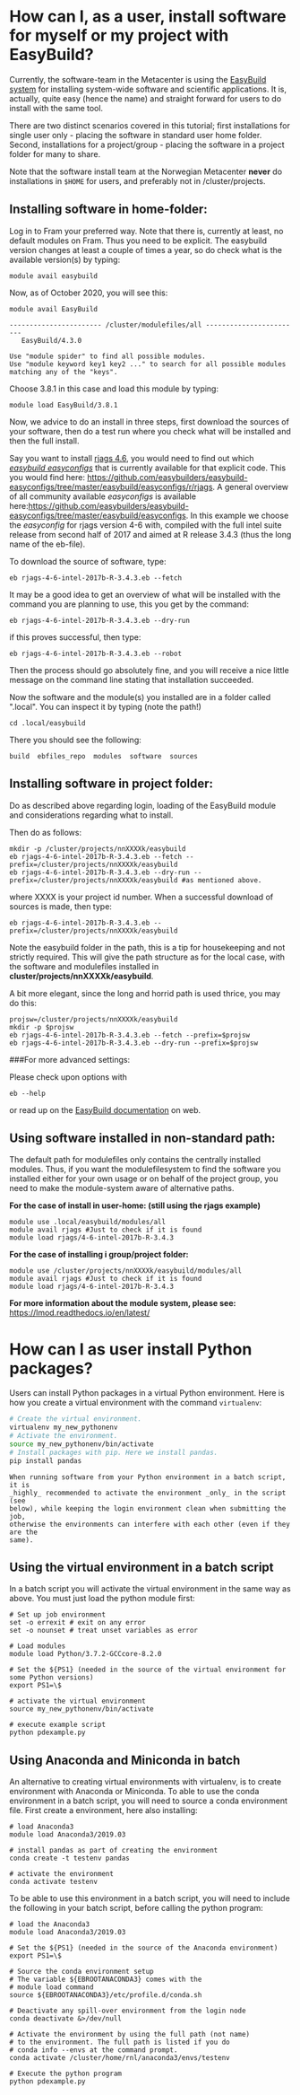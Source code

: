 # How can I, as a user, install software for myself or my project with EasyBuild?

Currently, the software-team in the Metacenter is using the [EasyBuild system](https://easybuild.readthedocs.io/en/latest/) for installing system-wide software and scientific applications. It is, actually, quite easy (hence the name) and straight forward for users to do install with the same tool.

There are two distinct scenarios covered in this tutorial; first installations for single user only - placing the software in standard user home folder. Second, installations for a project/group - placing the software in a project folder for many to share.

Note that the software install team at the Norwegian Metacenter **never** do installations in `$HOME` for users, and preferably not in /cluster/projects.

## Installing software in home-folder:

Log in to Fram your preferred way. Note that there is, currently at least, no default modules on Fram. Thus you need to be explicit. The easybuild version changes at least a couple of times a year, so do check what is the available version(s) by typing:

	module avail easybuild

Now, as of October 2020, you will see this:

	module avail EasyBuild

	----------------------- /cluster/modulefiles/all ------------------------
	   EasyBuild/4.3.0

	Use "module spider" to find all possible modules.
	Use "module keyword key1 key2 ..." to search for all possible modules
	matching any of the "keys".

Choose 3.8.1 in this case and load this module by typing:

	module load EasyBuild/3.8.1

Now, we advice to do an install in three steps, first download the sources of your software, then do a test run where you check what will be installed and then the full install.

Say you want to install [rjags 4.6](http://cran.r-project.org/web/packages/rjags), you would need to find out which *[easybuild easyconfigs](https://easybuild.readthedocs.io/en/latest/Writing_easyconfig_files.html#what-is-an-easyconfig-file)* that is currently available for that explicit code. This you would find here: <https://github.com/easybuilders/easybuild-easyconfigs/tree/master/easybuild/easyconfigs/r/rjags>. A general overview of all community available *easyconfigs* is available here:<https://github.com/easybuilders/easybuild-easyconfigs/tree/master/easybuild/easyconfigs>. In this example we choose the *easyconfig* for rjags version 4-6 with, compiled with the full intel suite release from second half of 2017 and aimed at R release 3.4.3 (thus the long name of the eb-file).

To download the source of software, type:

	eb rjags-4-6-intel-2017b-R-3.4.3.eb --fetch

It may be a good idea to get an overview of what will be installed with the command you are planning to use, this you get by the command:

	eb rjags-4-6-intel-2017b-R-3.4.3.eb --dry-run

if this proves successful, then type:

	eb rjags-4-6-intel-2017b-R-3.4.3.eb --robot

Then the process should go absolutely fine, and you will receive a nice little message on the command line stating that installation succeeded.

Now the software and the module(s) you installed are in a folder called ".local". You can inspect it by typing (note the path!)

	cd .local/easybuild

There you should see the following:

	build  ebfiles_repo  modules  software  sources

## Installing software in project folder:

Do as described above regarding login, loading of the EasyBuild module and considerations regarding what to install.

Then do as follows:

	mkdir -p /cluster/projects/nnXXXXk/easybuild
	eb rjags-4-6-intel-2017b-R-3.4.3.eb --fetch --prefix=/cluster/projects/nnXXXXk/easybuild
	eb rjags-4-6-intel-2017b-R-3.4.3.eb --dry-run --prefix=/cluster/projects/nnXXXXk/easybuild #as mentioned above.

where XXXX is your project id number. When a successful download of sources is made, then type:

	eb rjags-4-6-intel-2017b-R-3.4.3.eb --prefix=/cluster/projects/nnXXXXk/easybuild

Note the easybuild folder in the path, this is a tip for housekeeping and not strictly required. This will give the path structure as for the local case, with the software and modulefiles installed in **cluster/projects/nnXXXXk/easybuild**.

A bit more elegant, since the long and horrid path is used thrice, you may do this:

	projsw=/cluster/projects/nnXXXXk/easybuild
	mkdir -p $projsw
	eb rjags-4-6-intel-2017b-R-3.4.3.eb --fetch --prefix=$projsw
	eb rjags-4-6-intel-2017b-R-3.4.3.eb --dry-run --prefix=$projsw

###For more advanced settings:

Please check upon options with

	eb --help

or read up on the [EasyBuild documentation](https://easybuild.readthedocs.io/en/latest/) on web.

## Using software installed in non-standard path:

The default path for modulefiles only contains the centrally installed modules. Thus, if you want the modulefilesystem to find the software you installed either for your own usage or on behalf of the project group, you need to make the module-system aware of alternative paths.

**For the case of install in user-home: (still using the rjags example)**

	module use .local/easybuild/modules/all
	module avail rjags #Just to check if it is found
	module load rjags/4-6-intel-2017b-R-3.4.3


**For the case of installing i group/project folder:**

	module use /cluster/projects/nnXXXXk/easybuild/modules/all
	module avail rjags #Just to check if it is found
	module load rjags/4-6-intel-2017b-R-3.4.3

**For more information about the module system, please see:** <https://lmod.readthedocs.io/en/latest/>


# How can I as user install Python packages?

Users can install Python packages in a virtual Python environment. Here is how
you create a virtual environment with the command `virtualenv`:

``` sh
# Create the virtual environment.
virtualenv my_new_pythonenv
# Activate the environment.
source my_new_pythonenv/bin/activate
# Install packages with pip. Here we install pandas.
pip install pandas
```

```{note}
When running software from your Python environment in a batch script, it is
_highly_ recommended to activate the environment _only_ in the script (see
below), while keeping the login environment clean when submitting the job,
otherwise the environments can interfere with each other (even if they are the
same).
```

## Using the virtual environment in a batch script

In a batch script you will activate the virtual environment in the same way as
above. You must just load the python module first:

```
# Set up job environment
set -o errexit # exit on any error
set -o nounset # treat unset variables as error

# Load modules
module load Python/3.7.2-GCCcore-8.2.0

# Set the ${PS1} (needed in the source of the virtual environment for some Python versions)
export PS1=\$

# activate the virtual environment
source my_new_pythonenv/bin/activate

# execute example script
python pdexample.py
```

## Using Anaconda and Miniconda in batch

An alternative to creating virtual environments with virtualenv, is to create
environment with Anaconda or Miniconda. To able to use the conda
environment in a batch script, you will need to source a conda environment
file. First create a environment, here also installing:

```
# load Anaconda3
module load Anaconda3/2019.03

# install pandas as part of creating the environment
conda create -t testenv pandas

# activate the environment
conda activate testenv
```

To be able to use this environment in a batch script, you will need to include
the following in your batch script, before calling the python program:

```
# load the Anaconda3
module load Anaconda3/2019.03

# Set the ${PS1} (needed in the source of the Anaconda environment)
export PS1=\$

# Source the conda environment setup
# The variable ${EBROOTANACONDA3} comes with the
# module load command
source ${EBROOTANACONDA3}/etc/profile.d/conda.sh

# Deactivate any spill-over environment from the login node
conda deactivate &>/dev/null

# Activate the environment by using the full path (not name)
# to the environment. The full path is listed if you do
# conda info --envs at the command prompt.
conda activate /cluster/home/rnl/anaconda3/envs/testenv

# Execute the python program
python pdexample.py
```
